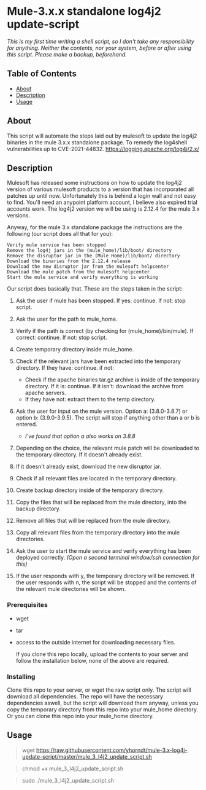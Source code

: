 # Mule-3.x.x standalone log4j2 update-script

*This is my first time writing a shell script, so I don't take any responsibility for anything. Neither the contents, nor your system, before or after using this script.
Please make a backup, beforehand.*

## Table of Contents

- [About](#about)
- [Description](#desc)
- [Usage](#usage)

## About <a name = "about"></a>

This script will automate the steps laid out by mulesoft to update the log4j2 binaries in the mule 3.x.x standalone package. To remedy the log4shell vulnerabilities up to CVE-2021-44832.
https://logging.apache.org/log4j/2.x/


## Description <a name = "desc"></a>

Mulesoft has released some instructions on how to update the log4j2 version of various mulesoft products to a version that has incorporated all patches up until now. Unfortunately this is behind a login wall and not easy to find. You'll need an anypoint platform account, I believe also expired trial accounts work. The log4j2 version we will be using is 2.12.4 for the mule 3.x versions.

Anyway, for the mule 3.x standalone package the instructions are the following (our script does all that for you):

    Verify mule service has been stopped
    Remove the log4j jars in the (mule_home)/lib/boot/ directory
    Remove the disruptor jar in the (Mule Home)/lib/boot/ directory
    Download the binaries from the 2.12.4 release
    Download the new disruptor jar from the mulesoft helpcenter
    Download the mule patch from the mulesoft helpcenter
    Start the mule service and verify everything is working

Our script does basically that. These are the steps taken in the script:

1. Ask the user if mule has been stopped. If yes: continue. If not: stop script.
2. Ask the user for the path to mule_home.
3. Verify if the path is correct (by checking for (mule_home)/bin/mule). If correct: continue. If not: stop script.
4. Create temporary directory inside mule_home.
5. Check if the relevant jars have been extracted into the temporary directory. If they have: continue. if not:
   - Check if the apache binaries tar.gz archive is inside of the temporary directory. If it is: continue. If it isn't: download the archive from apache servers.
   - If they have not: extract them to the temp directory.

7. Ask the user for input on the mule version. Option a: (3.8.0-3.8.7) or option b: (3.9.0-3.9.5). The script will stop if anything other than a or b is entered.
   - *I've found that option a also works on 3.8.8*
8. Depending on the choice, the relevant mule patch will be downloaded to the temporary directory. If it doesn't already exist.
9. If it doesn't already exist, download the new disruptor jar.
10. Check if all relevant files are located in the temporary directory.
11. Create backup directory inside of the temporary directory.
12. Copy the files that will be replaced from the mule directory, into the backup directory.
13. Remove all files that will be replaced from the mule directory.
14. Copy all relevant files from the temporary directory into the mule directories.
15. Ask the user to start the mule service and verify everything has been deployed correctly. 
*(Open a second terminal window/ssh connection for this)*
16. If the user responds with y, the temporary directory will be removed. If the user responds with n, the script will be stopped and the contents of the relevant mule directories will be shown.

### Prerequisites

- wget
- tar
- access to the outside internet for downloading necessary files.

  If you clone this repo locally, upload the contents to your server and follow the installation below, none of the above are required.

### Installing

Clone this repo to your server, or wget the raw script only. The script will download all dependencies.
The repo will have the necessary dependencies aswell, but the script will download them anyway, unless you copy the temporary directory from this repo into your mule_home directory. Or you can clone this repo into your mule_home directory.

## Usage <a name = "usage"></a>
>wget https://raw.githubusercontent.com/yhorndt/mule-3.x-log4j-update-script/master/mule_3_l4j2_update_script.sh

>chmod +x mule_3_l4j2_update_script.sh

>sudo ./mule_3_l4j2_update_script.sh
